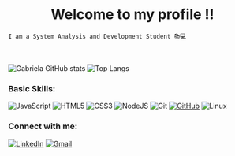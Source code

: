 <h1 align="center">Welcome to my profile !!</h1>

```
I am a System Analysis and Development Student 📚💻
```
<br>

![Gabriela GitHub stats](https://github-readme-stats.vercel.app/api?username=gabiihdev&show_icons=true&theme=radical)
![Top Langs](https://github-readme-stats.vercel.app/api/top-langs/?username=gabiihdev&show_icons=true&theme=radical)

<h3>Basic Skills:</h3>

![JavaScript](https://img.shields.io/badge/JavaScript-F7DF1E?style=for-the-badge&logo=javascript&logoColor=black)
![HTML5](https://img.shields.io/badge/HTML5-E34F26?style=for-the-badge&logo=html5&logoColor=white)
![CSS3](https://img.shields.io/badge/CSS3-1572B6?style=for-the-badge&logo=css3&logoColor=white)
![NodeJS](https://img.shields.io/badge/node.js-6DA55F?style=for-the-badge&logo=node.js&logoColor=white)
![Git](https://img.shields.io/badge/GIT-E44C30?style=for-the-badge&logo=git&logoColor=white)
[![GitHub](https://img.shields.io/badge/GitHub-100000?style=for-the-badge&logo=github&logoColor=white)](https://github.com/SEUUSERNAME)
![Linux](https://img.shields.io/badge/Linux-000?style=for-the-badge&logo=linux&logoColor=FCC624)

<h3>Connect with me:</h3>

[![LinkedIn](https://img.shields.io/badge/LinkedIn-0077B5?style=for-the-badge&logo=linkedin&logoColor=white)](https://www.linkedin.com/in/gabriela-oinhos-158ab9300/)
[![Gmail](https://img.shields.io/badge/Gmail-333333?style=for-the-badge&logo=gmail&logoColor=red)](mailto:gabiih.dev@gmail.com) 
